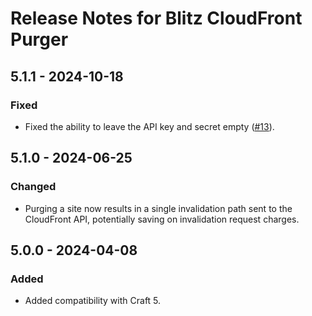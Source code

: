 # Release Notes for Blitz CloudFront Purger

## 5.1.1 - 2024-10-18

### Fixed

- Fixed the ability to leave the API key and secret empty ([#13](https://github.com/putyourlightson/craft-blitz-cloudfront/issues/13)).

## 5.1.0 - 2024-06-25

### Changed

- Purging a site now results in a single invalidation path sent to the CloudFront API, potentially saving on invalidation request charges.

## 5.0.0 - 2024-04-08

### Added

- Added compatibility with Craft 5.
